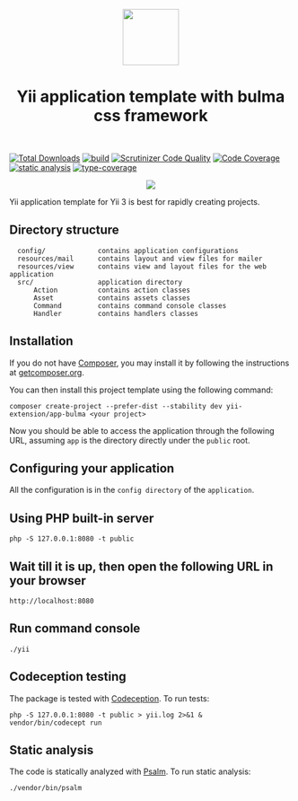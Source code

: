<p align="center">
    <a href="https://github.com/yii-extension" target="_blank">
        <img src="https://lh3.googleusercontent.com/ehSTPnXqrkk0M3U-UPCjC0fty9K6lgykK2WOUA2nUHp8gIkRjeTN8z8SABlkvcvR-9PIrboxIvPGujPgWebLQeHHgX7yLUoxFSduiZrTog6WoZLiAvqcTR1QTPVRmns2tYjACpp7EQ=w2400" height="100px">
    </a>
    <h1 align="center">Yii application template with bulma css framework</h1>
    <br>
</p>

[![Total Downloads](https://img.shields.io/packagist/dt/yii-extension/app-bulma)](https://packagist.org/packages/yii-extension/app-bulma)
[![build](https://github.com/yii-extension/app-bulma/workflows/build/badge.svg)](https://github.com/yii-extension/app-bulma/actions)
[![Scrutinizer Code Quality](https://scrutinizer-ci.com/g/yii-extension/app-bulma/badges/quality-score.png?b=master)](https://scrutinizer-ci.com/g/yii-extension/app-bulma/?branch=master)
[![Code Coverage](https://scrutinizer-ci.com/g/yii-extension/app-bulma/badges/coverage.png?b=master)](https://scrutinizer-ci.com/g/yii-extension/app-bulma/?branch=master)
[![static analysis](https://github.com/yii-extension/app-bulma/workflows/static%20analysis/badge.svg)](https://github.com/yii-extension/app-bulma/actions?query=workflow%3A%22static+analysis%22)
[![type-coverage](https://shepherd.dev/github/yii-extension/app-bulma/coverage.svg)](https://shepherd.dev/github/yii-extension/app-bulma)

<p align="center">
    <a href="https://github.com/yii-extension/app-bulma" target="_blank">
        <img src="https://lh3.googleusercontent.com/0NUwRte-ZTFEICMVHaJy5goeSubb06ocqSHeU0e3OyaC6OQLM04pgTCirb7OZH8HDvAhZjEU6psRiiB-LBHvKE9GAVwQNL0Cw6OiJBodr4vud31ZzAPWR2fUszMTsCRQlu-Ppctsqw=w2400" >
    </a>
</p>

Yii application template for Yii 3 is best for rapidly creating projects.

## Directory structure

      config/             contains application configurations
      resources/mail      contains layout and view files for mailer
      resources/view      contains view and layout files for the web application
      src/                application directory
          Action          contains action classes
          Asset           contains assets classes
          Command         contains command console classes
          Handler         contains handlers classes

## Installation

If you do not have [Composer](http://getcomposer.org/), you may install it by following the instructions
at [getcomposer.org](http://getcomposer.org/doc/00-intro.md#installation-nix).

You can then install this project template using the following command:

```shell
composer create-project --prefer-dist --stability dev yii-extension/app-bulma <your project>
```

Now you should be able to access the application through the following URL, assuming `app` is the directory
directly under the `public` root.

## Configuring your application

All the configuration is in the `config directory` of the `application`.

## Using PHP built-in server

```shell
php -S 127.0.0.1:8080 -t public
```

## Wait till it is up, then open the following URL in your browser

~~~
http://localhost:8080
~~~

## Run command console

```shell
./yii
```

## Codeception testing

The package is tested with [Codeception](https://github.com/Codeception/Codeception). To run tests:

```shell
php -S 127.0.0.1:8080 -t public > yii.log 2>&1 &
vendor/bin/codecept run
```

## Static analysis

The code is statically analyzed with [Psalm](https://psalm.dev/docs). To run static analysis:

```shell
./vendor/bin/psalm
```
